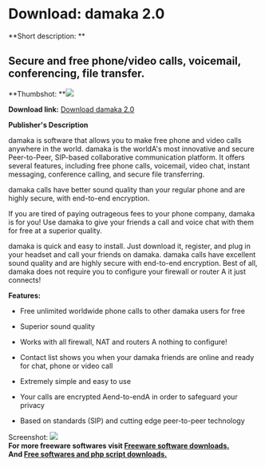 # Download: damaka 2.0

**Short description: **

## Secure and free phone/video calls, voicemail, conferencing, file transfer.

  
**Thumbshot: **![](http://www.freewarefiles.com/screenshot/damaka_md.gif)   
  
**Download link:** [Download damaka 2.0](http://freesoftwares.boysofts.com/Damaka_program_18444.html)  
  

**Publisher's Description**  
  

damaka is software that allows you to make free phone and video calls anywhere
in the world. damaka is the worldA's most innovative and secure Peer-to-Peer,
SIP-based collaborative communication platform. It offers several features,
including free phone calls, voicemail, video chat, instant messaging,
conference calling, and secure file transferring.  
  
damaka calls have better sound quality than your regular phone and are highly
secure, with end-to-end encryption.  
  
If you are tired of paying outrageous fees to your phone company, damaka is
for you! Use damaka to give your friends a call and voice chat with them for
free at a superior quality.  
  
damaka is quick and easy to install. Just download it, register, and plug in
your headset and call your friends on damaka. damaka calls have excellent
sound quality and are highly secure with end-to-end encryption. Best of all,
damaka does not require you to configure your firewall or router A it just
connects!  
  

**Features:**

  * Free unlimited worldwide phone calls to other damaka users for free  

  * Superior sound quality  

  * Works with all firewall, NAT and routers A nothing to configure! 
  * Contact list shows you when your damaka friends are online and ready for chat, phone or video call 
  * Extremely simple and easy to use 
  * Your calls are encrypted Aend-to-endA in order to safeguard your privacy 
  * Based on standards (SIP) and cutting edge peer-to-peer technology 

  
  
Screenshot: ![](http://www.freewarefiles.com/screenshot/damaka.gif)  
**For more freeware softwares visit [Freeware software downloads.](http://freesoftwares.boysofts.com/)**   
**And [Free softwares and php script downloads.](http://www.boysofts.com/)**

